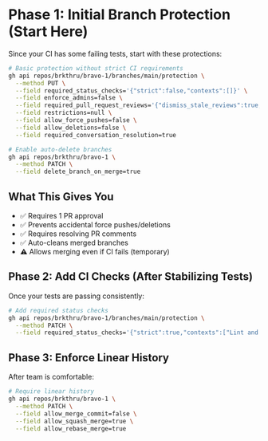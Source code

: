 # Phase 1: Initial Branch Protection (Start Here)

Since your CI has some failing tests, start with these protections:

```bash
# Basic protection without strict CI requirements
gh api repos/brkthru/bravo-1/branches/main/protection \
  --method PUT \
  --field required_status_checks='{"strict":false,"contexts":[]}' \
  --field enforce_admins=false \
  --field required_pull_request_reviews='{"dismiss_stale_reviews":true,"require_code_owner_reviews":false,"required_approving_review_count":1}' \
  --field restrictions=null \
  --field allow_force_pushes=false \
  --field allow_deletions=false \
  --field required_conversation_resolution=true

# Enable auto-delete branches
gh api repos/brkthru/bravo-1 \
  --method PATCH \
  --field delete_branch_on_merge=true
```

## What This Gives You

- ✅ Requires 1 PR approval
- ✅ Prevents accidental force pushes/deletions
- ✅ Requires resolving PR comments
- ✅ Auto-cleans merged branches
- ⚠️ Allows merging even if CI fails (temporary)

## Phase 2: Add CI Checks (After Stabilizing Tests)

Once your tests are passing consistently:

```bash
# Add required status checks
gh api repos/brkthru/bravo-1/branches/main/protection \
  --method PATCH \
  --field required_status_checks='{"strict":true,"contexts":["Lint and Format Check","Backend Tests","Frontend Tests","Build"]}'
```

## Phase 3: Enforce Linear History

After team is comfortable:

```bash
# Require linear history
gh api repos/brkthru/bravo-1 \
  --method PATCH \
  --field allow_merge_commit=false \
  --field allow_squash_merge=true \
  --field allow_rebase_merge=true
```

